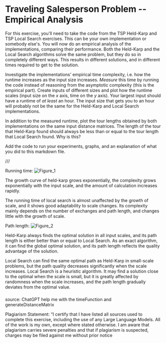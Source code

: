 # Traveling Salesperson Problem -- Empirical Analysis

For this exercise, you'll need to take the code from the TSP Held-Karp and TSP
Local Search exercises. This can be your own implementation or somebody else's.
You will now do an empirical analysis of the implementations, comparing their
performance. Both the Held-Karp and the Local Search algorithms solve the same
problem, but they do so in completely different ways. This results in different
solutions, and in different times required to get to the solution.

Investigate the implementations' empirical time complexity, i.e. how the runtime
increases as the input size increases. *Measure* this time by running the code
instead of reasoning from the asymptotic complexity (this is the empirical
part). Create inputs of different sizes and plot how the runtime scales (input
size on the $x$ axis, time on the $y$ axis). Your largest input should have a
runtime of *at least* an hour. The input size that gets you to an hour will
probably not be the same for the Held-Karp and Local Search implementations.

In addition to the measured runtime, plot the tour lengths obtained by both
implementations on the same input distance matrices. The length of the tour that
Held-Karp found should always be less than or equal to the tour length that
Local Search found. Why is this?

Add the code to run your experiments, graphs, and an explanation of what you did
to this markdown file.

///

Running time:
![Figure_1](https://github.com/user-attachments/assets/12443a30-e51c-4b38-9e39-4fe3df64b9cf)


The growth curve of held-karp grows exponentially, the complexity grows exponentially with the input scale, and the amount of calculation increases rapidly.

The running time of local search is almost unaffected by the growth of scale, and it shows good adaptability to scale changes. Its complexity mainly depends on the number of exchanges and path length, and changes little with the growth of scale.



Path length:
![Figure_2](https://github.com/user-attachments/assets/6679b386-cf16-494f-be9e-8b82bd34950f)


Held-Karp always finds the optimal solution in all input scales, and its path length is either better than or equal to Local Search. As an exact algorithm, it can find the global optimal solution, and its path length reflects the quality advantage of the solution.

Local Search can find the same optimal path as Held-Karp in small-scale problems, but the path quality decreases significantly when the scale increases. Local Search is a heuristic algorithm. It may find a solution close to the optimal when the scale is small, but it is greatly affected by randomness when the scale increases, and the path length gradually deviates from the optimal value.

###

source: ChatGPT help me with the timeFunction and generateDistanceMatrix

Plagiarism Statement: “I certify that I have listed all sources used to complete this exercise, including the use of any Large Language Models. All of the work is my own, except where stated otherwise. I am aware that plagiarism carries severe penalties and that if plagiarism is suspected, charges may be filed against me without prior notice
